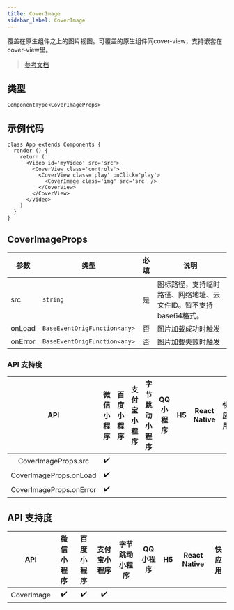 ```yaml
---
title: CoverImage
sidebar_label: CoverImage
---
```


覆盖在原生组件之上的图片视图。可覆盖的原生组件同cover-view，支持嵌套在cover-view里。

> [参考文档](https://developers.weixin.qq.com/miniprogram/dev/component/cover-image.html)

## 类型

```tsx
ComponentType<CoverImageProps>
```

## 示例代码

```tsx
class App extends Components {
  render () {
    return (
      <Video id='myVideo' src='src'>
        <CoverView class='controls'>
          <CoverView class='play' onClick='play'>
            <CoverImage class='img' src='src' />
          </CoverView>
        </CoverView>
      </Video>
    )
  }
}
```

## CoverImageProps

| 参数 | 类型 | 必填 | 说明 |
| --- | --- | :---: | --- |
| src | `string` | 是 | 图标路径，支持临时路径、网络地址、云文件ID。暂不支持base64格式。 |
| onLoad | `BaseEventOrigFunction<any>` | 否 | 图片加载成功时触发 |
| onError | `BaseEventOrigFunction<any>` | 否 | 图片加载失败时触发 |

### API 支持度

| API | 微信小程序 | 百度小程序 | 支付宝小程序 | 字节跳动小程序 | QQ 小程序 | H5 | React Native | 快应用 |
| :---: | :---: | :---: | :---: | :---: | :---: | :---: | :---: | :---: |
| CoverImageProps.src | ✔️ |  |  |  |  |  |  |  |
| CoverImageProps.onLoad | ✔️ |  |  |  |  |  |  |  |
| CoverImageProps.onError | ✔️ |  |  |  |  |  |  |  |

## API 支持度

| API | 微信小程序 | 百度小程序 | 支付宝小程序 | 字节跳动小程序 | QQ 小程序 | H5 | React Native | 快应用 |
| :---: | :---: | :---: | :---: | :---: | :---: | :---: | :---: | :---: |
| CoverImage | ✔️ | ✔️ | ✔️ |  |  |  |  |  |
